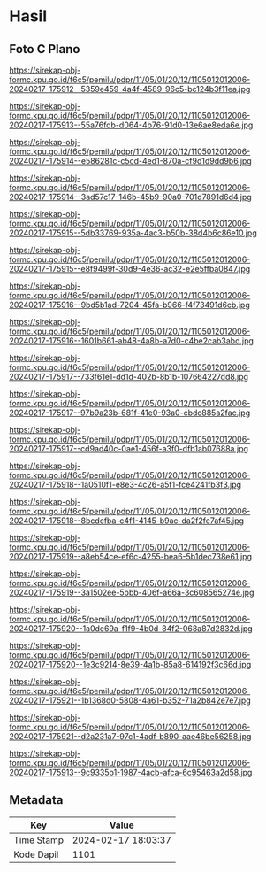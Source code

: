# Hasil

## Foto C Plano

https://sirekap-obj-formc.kpu.go.id/f6c5/pemilu/pdpr/11/05/01/20/12/1105012012006-20240217-175912--5359e459-4a4f-4589-96c5-bc124b3f11ea.jpg

https://sirekap-obj-formc.kpu.go.id/f6c5/pemilu/pdpr/11/05/01/20/12/1105012012006-20240217-175913--55a76fdb-d064-4b76-91d0-13e6ae8eda6e.jpg

https://sirekap-obj-formc.kpu.go.id/f6c5/pemilu/pdpr/11/05/01/20/12/1105012012006-20240217-175914--e586281c-c5cd-4ed1-870a-cf9d1d9dd9b6.jpg

https://sirekap-obj-formc.kpu.go.id/f6c5/pemilu/pdpr/11/05/01/20/12/1105012012006-20240217-175914--3ad57c17-146b-45b9-90a0-701d7891d6d4.jpg

https://sirekap-obj-formc.kpu.go.id/f6c5/pemilu/pdpr/11/05/01/20/12/1105012012006-20240217-175915--5db33769-935a-4ac3-b50b-38d4b6c86e10.jpg

https://sirekap-obj-formc.kpu.go.id/f6c5/pemilu/pdpr/11/05/01/20/12/1105012012006-20240217-175915--e8f9499f-30d9-4e36-ac32-e2e5ffba0847.jpg

https://sirekap-obj-formc.kpu.go.id/f6c5/pemilu/pdpr/11/05/01/20/12/1105012012006-20240217-175916--9bd5b1ad-7204-45fa-b966-f4f73491d6cb.jpg

https://sirekap-obj-formc.kpu.go.id/f6c5/pemilu/pdpr/11/05/01/20/12/1105012012006-20240217-175916--1601b661-ab48-4a8b-a7d0-c4be2cab3abd.jpg

https://sirekap-obj-formc.kpu.go.id/f6c5/pemilu/pdpr/11/05/01/20/12/1105012012006-20240217-175917--733f61e1-dd1d-402b-8b1b-107664227dd8.jpg

https://sirekap-obj-formc.kpu.go.id/f6c5/pemilu/pdpr/11/05/01/20/12/1105012012006-20240217-175917--97b9a23b-681f-41e0-93a0-cbdc885a2fac.jpg

https://sirekap-obj-formc.kpu.go.id/f6c5/pemilu/pdpr/11/05/01/20/12/1105012012006-20240217-175917--cd9ad40c-0ae1-456f-a3f0-dfb1ab07688a.jpg

https://sirekap-obj-formc.kpu.go.id/f6c5/pemilu/pdpr/11/05/01/20/12/1105012012006-20240217-175918--1a0510f1-e8e3-4c26-a5f1-fce4241fb3f3.jpg

https://sirekap-obj-formc.kpu.go.id/f6c5/pemilu/pdpr/11/05/01/20/12/1105012012006-20240217-175918--8bcdcfba-c4f1-4145-b9ac-da2f2fe7af45.jpg

https://sirekap-obj-formc.kpu.go.id/f6c5/pemilu/pdpr/11/05/01/20/12/1105012012006-20240217-175919--a8eb54ce-ef6c-4255-bea6-5b1dec738e61.jpg

https://sirekap-obj-formc.kpu.go.id/f6c5/pemilu/pdpr/11/05/01/20/12/1105012012006-20240217-175919--3a1502ee-5bbb-406f-a66a-3c608565274e.jpg

https://sirekap-obj-formc.kpu.go.id/f6c5/pemilu/pdpr/11/05/01/20/12/1105012012006-20240217-175920--1a0de69a-f1f9-4b0d-84f2-068a87d2832d.jpg

https://sirekap-obj-formc.kpu.go.id/f6c5/pemilu/pdpr/11/05/01/20/12/1105012012006-20240217-175920--1e3c9214-8e39-4a1b-85a8-614192f3c66d.jpg

https://sirekap-obj-formc.kpu.go.id/f6c5/pemilu/pdpr/11/05/01/20/12/1105012012006-20240217-175921--1b1368d0-5808-4a61-b352-71a2b842e7e7.jpg

https://sirekap-obj-formc.kpu.go.id/f6c5/pemilu/pdpr/11/05/01/20/12/1105012012006-20240217-175921--d2a231a7-97c1-4adf-b890-aae46be56258.jpg

https://sirekap-obj-formc.kpu.go.id/f6c5/pemilu/pdpr/11/05/01/20/12/1105012012006-20240217-175913--9c9335b1-1987-4acb-afca-6c95463a2d58.jpg


## Metadata

| Key        | Value               |
| ---------- | ------------------- |
| Time Stamp | 2024-02-17 18:03:37 |
| Kode Dapil | 1101                |



